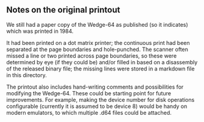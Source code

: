 ## Notes on the original printout

We still had a paper copy of the Wedge-64 as published (so it indicates) which was printed in 1984.

It had been printed on a dot matrix printer; the continuous print had been separated at the page boundaries and hole-punched.  The scanner often missed a line or two printed across page boundaries, so these were determined by eye (if they could be) and/or filled in based on a disassembly of the released binary file; the missing lines were stored in a markdown file in this directory.

The printout also includes hand-writing comments and possibilities for modifying the Wedge-64.  These could be starting point for future improvements.  For example, making the device number for disk operations configurable (currently it is assumed to be device 8) would be handy on modern emulators, to which multiple .d64 files could be attached.